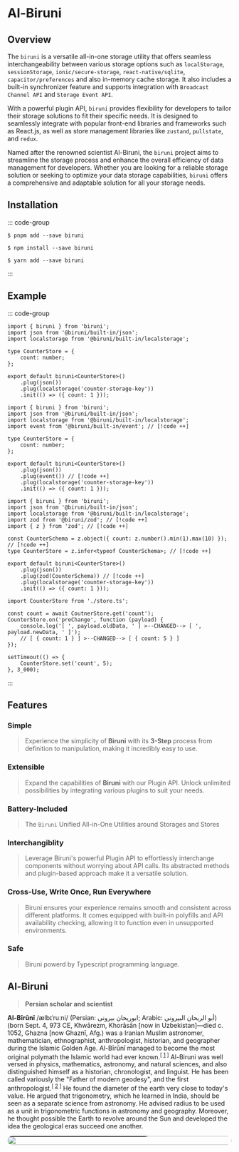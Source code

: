 # Al-Biruni

## Overview

The `biruni` is a versatile all-in-one storage utility that offers seamless interchangeability between various storage options such as `localStorage`, `sessionStorage`, `ionic/secure-storage`, `react-native/sqlite`, `capacitor/preferences` and also in-memory cache storage. It also includes a built-in synchronizer feature and supports integration with `Broadcast Channel API` and `Storage Event API`.

With a powerful plugin API, `biruni` provides flexibility for developers to tailor their storage solutions to fit their specific needs. It is designed to seamlessly integrate with popular front-end libraries and frameworks such as React.js, as well as store management libraries like `zustand`, `pullstate`, and `redux`.

Named after the renowned scientist Al-Biruni, the `biruni` project aims to streamline the storage process and enhance the overall efficiency of data management for developers. Whether you are looking for a reliable storage solution or seeking to optimize your data storage capabilities, `biruni` offers a comprehensive and adaptable solution for all your storage needs.

## Installation

::: code-group

```shell [pnpm]
$ pnpm add --save biruni
```

```shell [npm]
$ npm install --save biruni
```

```shell [yarn]
$ yarn add --save biruni
```

:::

## Example

::: code-group

```tsx [initialize]
import { biruni } from 'biruni';
import json from '@biruni/built-in/json';
import localstorage from '@biruni/built-in/localstorage';

type CounterStore = {
	count: number;
};

export default biruni<CounterStore>()
	.plug(json())
	.plug(localstorage('counter-storage-key'))
	.init(() => ({ count: 1 }));
```

```tsx [add observer/events]
import { biruni } from 'biruni';
import json from '@biruni/built-in/json';
import localstorage from '@biruni/built-in/localstorage';
import event from '@biruni/built-in/event'; // [!code ++]

type CounterStore = {
	count: number;
};

export default biruni<CounterStore>()
	.plug(json())
	.plug(event()) // [!code ++]
	.plug(localstorage('counter-storage-key'))
	.init(() => ({ count: 1 }));
```

```tsx [add zod validation]
import { biruni } from 'biruni';
import json from '@biruni/built-in/json';
import localstorage from '@biruni/built-in/localstorage';
import zod from '@biruni/zod'; // [!code ++]
import { z } from 'zod'; // [!code ++]

const CounterSchema = z.object({ count: z.number().min(1).max(10) }); // [!code ++]
type CounterStore = z.infer<typeof CounterSchema>; // [!code ++]

export default biruni<CounterStore>()
	.plug(json())
	.plug(zod(CounterSchema)) // [!code ++]
	.plug(localstorage('counter-storage-key'))
	.init(() => ({ count: 1 }));
```

```tsx [manipulate with set/get]
import CounterStore from './store.ts';

const count = await CoutnerStore.get('count');
CounterStore.on('preChange', function (payload) {
	console.log('[ ', payload.oldData, ' ] >--CHANGED--> [ ', payload.newData, ' ]');
	// [ { count: 1 } ] >--CHANGED--> [ { count: 5 } ]
});

setTimeout(() => {
	CounterStore.set('count', 5);
}, 3_000);
```

:::

## Features

### Simple

> Experience the simplicity of **Biruni** with its **3-Step** process from definition to manipulation, making it incredibly easy to use.

### Extensible

> Expand the capabilities of **Biruni** with our Plugin API. Unlock unlimited possibilities by integrating various plugins to suit your needs.

### Battery-Included

> The `Biruni` Unified All-in-One Utilities around Storages and Stores

### Interchangiblity

> Leverage Biruni's powerful Plugin API to effortlessly interchange components without worrying about API calls. Its abstracted methods and plugin-based approach make it a versatile solution.

### Cross-Use, Write Once, Run Everywhere

> Biruni ensures your experience remains smooth and consistent across different platforms. It comes equipped with built-in polyfills and API availability checking, allowing it to function even in unsupported environments.

### Safe

> Biruni powerd by Typescript programming language.

## Al-Biruni

> **Persian scholar and scientist**

**Al-Bīrūnī** /ælbɪˈruːni/ (Persian: ابوریحان بیرونی; Arabic: أبو الريحان البيروني) (born Sept. 4, 973 CE, Khwārezm, Khorāsān [now in Uzbekistan]—died c. 1052, Ghazna [now Ghaznī, Afg.) was a Iranian Muslim astronomer, mathematician, ethnographist, anthropologist, historian, and geographer during the Islamic Golden Age. Al-Bīrūnī managed to become the most original polymath the Islamic world had ever known.<sup>[ [1] ]</sup>
Al-Biruni was well versed in physics, mathematics, astronomy, and natural sciences, and also distinguished himself as a historian, chronologist, and linguist. He has been called variously the "Father of modern geodesy", and the first anthropologist.<sup>[ [2] ]</sup>
He found the diameter of the earth very close to today's value. He argued that trigonometry, which he learned in India, should be seen as a separate science from astronomy. He advised radius to be used as a unit in trigonometric functions in astronomy and geography. Moreover, he thought possible the Earth to revolve around the Sun and developed the idea the geological eras succeed one another.

<picture id="collage-picture">
  <img src="/assets/lunar/1075th Birthday of a Persian Astronomer of Lunar Cycles.jpeg"
    srcset="/assets/lunar/640px-Lunar_phases_al-Biruni.jpg 640px, /assets/lunar/1022px-Lunar_phases_al-Biruni.jpg 1022px, /assets/lunar/1533px-Lunar_phases_al-Biruni.jpg 1533px"
    id="collage-image" />
  <p id="collage-description">Lunar Cycles explained by Persian Astrologer</p>
</picture>

<style>
  #collage-picture {
    display: flex;
    flex-wrap: wrap;
    flex-direction: row;
    position: relative;
    height: auto;
    border-radius: 1rem;
    overflow: hidden;
  }

  #collage-image {
    width: 100%;
    height: auto;
    object-fit: cover;
  }

  #collage-description {
    position: absolute;
    bottom: 0.25rem;
    padding: 0.5rem 0.75rem;
    border-radius: 0 1rem 1rem 0;
    background: hsla(0, 0%, 0%, 70%);
  }
</style>

[1]: https://www.britannica.com/biography/al-Biruni
[2]: https://wikipedia.com/en/al-biruni
